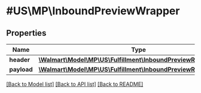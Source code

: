 # #US\MP\InboundPreviewWrapper

## Properties

Name | Type | Description | Notes
------------ | ------------- | ------------- | -------------
**header** | [**\Walmart\Model\MP\US\Fulfillment\InboundPreviewRequestHeader**](InboundPreviewRequestHeader.md) |  |
**payload** | [**\Walmart\Model\MP\US\Fulfillment\InboundPreviewRequestPayload**](InboundPreviewRequestPayload.md) |  |


[[Back to Model list]](../) [[Back to API list]](../../Api/US/MP) [[Back to README]](../../README.md)
